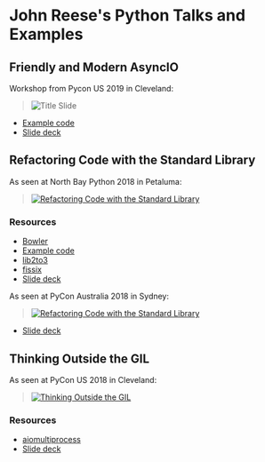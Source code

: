 # John Reese's Python Talks and Examples

## Friendly and Modern AsyncIO

Workshop from Pycon US 2019 in Cleveland:

> ![[Title Slide](https://speakerdeck.com/jreese/friendly-and-modern-asyncio)](https://raw.githubusercontent.com/jreese/pycon/master/friendly-asyncio/thumbnail.jpg)

* [Example code](https://github.com/jreese/pycon/tree/master/friendly-asyncio)
* [Slide deck](https://speakerdeck.com/jreese/friendly-and-modern-asyncio)

## Refactoring Code with the Standard Library

As seen at North Bay Python 2018 in Petaluma:

> [![Refactoring Code with the Standard Library](http://img.youtube.com/vi/KxWsM9Kh1FY/0.jpg)](https://youtu.be/KxWsM9Kh1FY "North Bay Python 2018 - John Reese - Refactoring Code with the Standard Library")

### Resources

* [Bowler](https://pybowler.io)
* [Example code](https://github.com/jreese/pycon/tree/master/refactoring)
* [lib2to3](https://github.com/python/cpython/tree/master/Lib/lib2to3)
* [fissix](https://github.com/jreese/fissix)
* [Slide deck](https://speakerdeck.com/jreese/refactoring-code-with-the-standard-library-nbpy-2018)

As seen at PyCon Australia 2018 in Sydney:

> [![Refactoring Code with the Standard Library](http://img.youtube.com/vi/9USGh4Uy-xQ/0.jpg)](https://youtu.be/9USGh4Uy-xQ "PyCon Australia 2018 - John Reese - Refactoring Code with the Standard Library")

* [Slide deck](https://speakerdeck.com/jreese/refactoring-code-with-the-standard-library)

## Thinking Outside the GIL

As seen at PyCon US 2018 in Cleveland:

> [![Thinking Outside the GIL](http://img.youtube.com/vi/0kXaLh8Fz3k/0.jpg)](http://www.youtube.com/watch?v=0kXaLh8Fz3k "PyCon 2018 - John Reese - Thinking Outside the GIL with AsyncIO and Multiprocessing")

### Resources

* [aiomultiprocess](https://github.com/jreese/aiomultiprocess)
* [Slide deck](https://speakerdeck.com/jreese/thinking-outside-the-gil-2)
